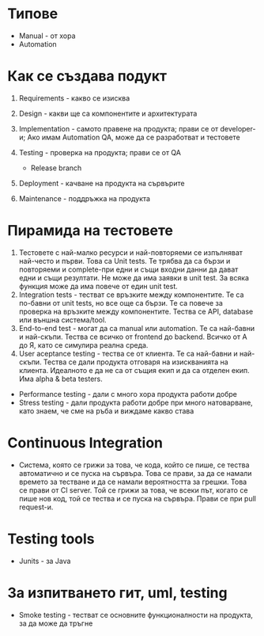 # Типове

-   Manual - от хора
-   Automation

# Как се създава подукт

1. Requirements - какво се изисква
2. Design - какви ще са компонентите и архитектурата
3. Implementation - самото правене на продукта; прави се от developer-и; Ако имам Automation QA, може да се разработват и тестовете
4. Testing - проверка на продукта; прави се от QA

    - Release branch

5. Deployment - качване на продукта на сървърите
6. Maintenance - поддръжка на продукта

# Пирамида на тестовете

1. Тестовете с най-малко ресурси и най-повторяеми се изпълняват най-често и първи. Това са Unit tests. Те трябва да са бързи и повторяеми и complete-при едни и същи входни данни да дават едни и същи резултати. Не може да има заявки в unit test. За всяка функция може да има повече от един unit test.
2. Integration tests - тестват се връзките между компонентите. Те са по-бавни от unit tests, но все още са бързи. Те са повече за проверка на връзките между компонентите. Тества се API, database или външна система/tool.
3. End-to-end test - могат да са manual или automation. Те са най-бавни и най-скъпи. Тества се всичко от frontend до backend. Всичко от А до Я, като се симулира реална среда.
4. User aceptance testing - тества се от клиента. Те са най-бавни и най-скъпи. Тества се дали продукта отговаря на изискванията на клиента. Идеалното е да не са от същия екип и да са отделен екип. Има alpha & beta testers.

- Performance testing - дали с много хора продукта работи добре
- Stress testing - дали продукта работи добре при много натоварване, като знаем, че сме на ръба и виждаме какво става

# Continuous Integration
-  Система, която се грижи за това, че кода, който се пише, се тества автоматично и се пуска на сървъра. Това се прави, за да се намали времето за тестване и да се намали вероятността за грешки. Това се прави от CI server. Той се грижи за това, че всеки път, когато се пише нов код, той се тества и се пуска на сървъра. Прави се при pull request-и. 

# Testing tools 
- Junits - за Java


# За изпитването гит, uml, testing

- Smoke testing - тестват се основните функционалности на продукта, за да може да тръгне